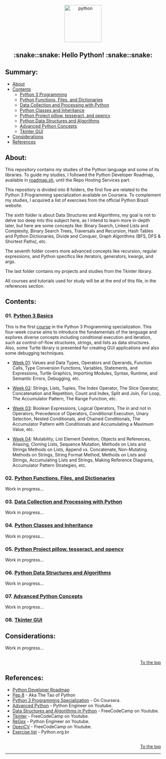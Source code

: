 <p align="center">
  <a href="https://github.com/marcoshsq/Python">
    <img src="https://github.com/marcoshsq/Python/blob/main/Python%20Icon/Python.png" alt="python" width="120" height="120">
  </a>
</p>
  <h2 align="center">:snake::snake: Hello Python! :snake::snake:</h2>
</div>

<h2>Summary:</h2>

- [About](https://github.com/marcoshsq/Python#about)
- [Contents](https://github.com/marcoshsq/Python#contents)
  - [Python 3 Programming](https://github.com/marcoshsq/Python#01-python-3-basics)
  - [Python Functions, Files, and Dictionaries](https://github.com/marcoshsq/Python#02-python-functions-files-and-dictionaries)
  - [Data Collection and Processing with Python](https://github.com/marcoshsq/Python#03-data-collection-and-processing-with-python)
  - [Python Classes and Inheritance](https://github.com/marcoshsq/Python#04-python-classes-and-inheritance)
  - [Python Project pillow, tesseract, and opencv](https://github.com/marcoshsq/Python#05-python-project-pillow-tesseract-and-opencv)
  - [Python Data Structures and Algorithms](https://github.com/marcoshsq/Python#06-python-data-structures-and-algorithms)
  - [Advanced Python Concepts](https://github.com/marcoshsq/Python#07-advanced-python-concepts)
  - [Tkinter GUI](https://github.com/marcoshsq/Python#08-tkinter-gui)
- [Considerations](https://github.com/marcoshsq/Python#considerations)
- [References](https://github.com/marcoshsq/Python#references)

##

<h2>About:</h2>

This repository contains my studies of the Python language and some of its libraries. To guide my studies, I followed the Python Developer Roadmap, available in [roadmap.sh](https://roadmap.sh/python), until the Repo Hosting Services part.

This repository is divided into 8 folders, the first five are related to the Python 3 Programming specialization available on Coursera. To complement my studies, I acquired a list of exercises from the official Python Brazil website.

The sixth folder is about Data Structures and Algorithms, my goal is not to delve too deep into this subject here, as I intend to learn more in-depth later, but here are some concepts like: Binary Search, Linked Lists and Complexity, Binary Search Trees, Traversals and Recursion, Hash Tables and Python Dictionaries, Divide and Conquer, Graph Algorithms (BFS, DFS & Shortest Paths), etc.

The seventh folder covers more advanced concepts like recursion, regular expressions, and Python specifics like iterators, generators, kwargs, and args. 

The last folder contains my projects and studies from the Tkinter library.

All courses and tutorials used for study will be at the end of this file, in the references section.

##

<h2>Contents:</h2>

### 01. [Python 3 Basics]()

This is the first [course](https://www.coursera.org/learn/python-basics?specialization=python-3-programming) in the Python 3 Programming specialization.  This four-week course aims to introduce the fundamentals of the language and explores diverse concepts including conditional execution and iteration, such as control-of-flow structures, strings, and lists as data structures. Also, some Turtle library is presented for creating GUI applications and also some debugging techniques.

- [Week 01](): Values and Data Types, Operators and Operands, Function Calls, Type Conversion Functions, Variables, Statements, and Expressions,  Turtle Graphics, Importing Modules, Syntax, Runtime, and Semantic Errors, Debugging, etc.

- [Week 02](): Strings, Lists, Tuples, The Index Operator, The Slice Operator, Concatenation and Repetition, Count and Index, Split and Join, For Loop, The Accumulator Pattern, The Range Function, etc.

- [Week 03](): Boolean Expressions, Logical Operators, The in and not in Operators, Precedence of Operators, Conditional Execution, Unary Selection, Nested Conditionals, and Chained Conditionals, The Accumulator Pattern with Conditionals and Accumulating a Maximum Value, etc.

- [Week 04](): Mutability, List Element Deletion, Objects and References, Aliasing, Cloning Lists, Sequence Mutation, Methods on Lists and Strings Methods on Lists, Append vs. Concatenate, Non-Mutating Methods on Strings, String Format Method, Methods on Lists and Strings, Accumulating Lists and Strings, Making Reference Diagrams, Accumulator Pattern Strategies, etc.
  

### 02. [Python Functions, Files, and Dictionaries]()

Work in progress...

### 03. [Data Collection and Processing with Python]()

Work in progress...

### 04. [Python Classes and Inheritance]()

Work in progress...

### 05. [Python Project pillow, tesseract, and opencv]()

Work in progress...

### 06. [Python Data Structures and Algorithms]()

Work in progress...

### 07. [Advanced Python Concepts]()

Work in progress...

### 08. [Tkinter GUI]()

##

<h2>Considerations:</h2>

Work in progress...

##

<div align="right">

[To the top](https://github.com/marcoshsq/Python#summary)

</div>

##

<h2>References:</h2>

- [Python Developer Roadmap](https://roadmap.sh/python)
- [Pep 8](https://peps.python.org/pep-0008/) - Aka The Tao of Python
- [Python 3 Programming Specialization](https://www.coursera.org/specializations/python-3-programming) - On Coursera.
- [Advanced Python](https://www.youtube.com/playlist?list=PLqnslRFeH2UqLwzS0AwKDKLrpYBKzLBy2) - Python Engineer on Youtube. 
- [Data Structures and Algorithms in Python](https://www.youtube.com/watch?v=pkYVOmU3MgA&t=13s) - FreeCodeCamp on Youtube.
- [Tkinter](https://www.youtube.com/watch?v=YXPyB4XeYLA&list=PLWJTBPhbU2Fc9GXZYx9Y30tTbeBja64Mv&index=14) - FreeCodeCamp on Youtube.
- [ReGex](https://www.youtube.com/watch?v=AEE9ecgLgdQ&list=PLWJTBPhbU2Fc9GXZYx9Y30tTbeBja64Mv&index=20&t=37s) - Python Engineer on Youtube.
- [OpenCV](https://www.youtube.com/watch?v=oXlwWbU8l2o&list=PLWJTBPhbU2Fc9GXZYx9Y30tTbeBja64Mv&index=18&t=46s) - FreeCodeCamp on Youtube.
- [Exercise list](https://wiki.python.org.br/ListaDeExercicios) - Python.org.br

##

<div align="right">

[To the top](https://github.com/marcoshsq/Python#summary)

</div>

---
